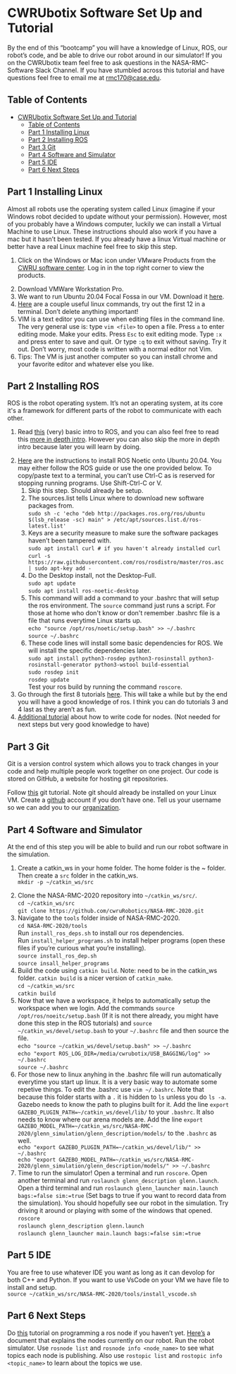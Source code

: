 # CWRUbotix Software Set Up and Tutorial

By the end of this “bootcamp” you will have a knowledge of Linux, ROS, our robot’s code, and be able to drive our robot around in our simulator! If you on the CWRUbotix team feel free to ask questions in the NASA-RMC-Software Slack Channel. If you have stumbled across this tutorial and have questions feel free to email me at <rmc170@case.edu>.<br>

## Table of Contents
- [CWRUbotix Software Set Up and Tutorial](#cwrubotix-software-set-up-and-tutorial)
  - [Table of Contents](#table-of-contents)
  - [Part 1 Installing Linux](#part-1-installing-linux)
  - [Part 2 Installing ROS](#part-2-installing-ros)
  - [Part 3 Git](#part-3-git)
  - [Part 4 Software and Simulator](#part-4-software-and-simulator)
  - [Part 5 IDE](#part-5-ide)
  - [Part 6 Next Steps](#part-6-next-steps)

## Part 1 Installing Linux

Almost all robots use the operating system called Linux (imagine if your Windows robot decided to update without your permission). However, most of you probably have a Windows computer, luckily we can install a Virtual Machine to use Linux. These instructions should also work if you have a mac but it hasn’t been tested. If you already have a linux Virtual machine or better have a real Linux machine feel free to skip this step.

<ol>
    <li>
   
Click on the Windows or Mac icon under VMware Products from the [CWRU software center](https://softwarecenter.case.edu/index.php). Log in in the top right corner to view the products.
    </li>
    <li>
    Download VMWare Workstation Pro.
    </li>
    <li>
    We want to run Ubuntu 20.04 Focal Fossa in our VM. Download it [here](https://releases.ubuntu.com/20.04.3/).
    </li>
    <li>
    [Here](https://www.pcsuggest.com/basic-linux-commands/) are a couple useful linux commands, try out the first 12 in a terminal. Don’t delete anything important!
    </li>
    <li>
    VIM is a text editor you can use when editing files in the command 
    line. The very general use is: type `vim <file>` to open a file. Press `a` to enter editing mode. Make your edits. Press `Esc` to exit editing mode. Type `:x` and press enter to save and quit. Or type `:q` to exit without saving. Try it out. Don’t worry, most code is written with a normal editor not Vim. 
    </li>
    <li>
    Tips: The VM is just another computer so you can install chrome and your favorite editor and whatever else you like. 
    </li>
</ol>

## Part 2 Installing ROS

ROS is the robot operating system. It’s not an operating system, at its core it's a framework for different parts of the robot to communicate with each other. 

<ol>
    <li>

Read [this](https://www.ros.org/about-ros/) (very) basic intro to ROS, and you can also feel free to read this [more in depth intro](https://www.ros.org/core-components/). However you can also skip the more in depth intro because later you will learn by doing.
    </li>
    <li>
    [Here](http://wiki.ros.org/noetic/Installation/Ubuntu) are the instructions to install ROS Noetic onto Ubuntu 20.04. You may either follow the ROS guide or use the one provided below. To copy/paste text to a terminal, you can’t use Ctrl-C as is reserved for stopping running programs. Use Shift-Ctrl-C or V. 
    <ol>
        <!-- Line kept to better match ROS tutorial> <-->
        <li>
        Skip this step. Should already be setup.
        </li>
        <li>
        The sources.list tells Linux where to download new software packages from.<br>
        `sudo sh -c 'echo "deb http://packages.ros.org/ros/ubuntu $(lsb_release -sc) main" > /etc/apt/sources.list.d/ros-latest.list'`
        </li>
        <li> 
        Keys are a security measure to make sure the software packages haven’t been tampered with.<br>
        `sudo apt install curl # if you haven't already installed curl`<br>
        `curl -s https://raw.githubusercontent.com/ros/rosdistro/master/ros.asc | sudo apt-key add -`
        </li>
        <li>
        Do the Desktop install, not the Desktop-Full.<br>
        `sudo apt update` <br>
        `sudo apt install ros-noetic-desktop` <br>
        </li>
        <li>
        This command will add a command to your .bashrc that will setup the ros environment. The `source` command just runs a script. For those at home who don't know or don't remember .bashrc file is a file that runs everytime Linux starts up.<br> 
        `echo "source /opt/ros/noetic/setup.bash" >> ~/.bashrc`<br>
        `source ~/.bashrc`
        </li>
        <li>
        These code lines will install some basic dependencies for ROS. We will install the specific dependencies later.<br>
        `sudo apt install python3-rosdep python3-rosinstall python3-rosinstall-generator python3-wstool build-essential`<br>
        `sudo rosdep init`<br>
        `rosdep update`<br>
        Test your ros build by running the command `roscore`.
        </li>
    </ol>
    <li>
    Go through the first 8 tutorials [here](http://wiki.ros.org/ROS/Tutorials). This will take a while but by the end you will have a good knowledge of ros. I think you can do tutorials 3 and 4 last as they aren’t as fun.
    </li>
    <li>
    [Additional tutorial](http://wiki.ros.org/rospy_tutorials/Tutorials/WritingPublisherSubscriber) about how to write code for nodes. (Not needed for next steps but very good knowledge to have)
    </li>
</ol>

## Part 3 Git 

Git is a version control system which allows you to track changes in your code and help multiple people work together on one project. Our code is stored on GitHub, a website for hosting git repositories. <br>

Follow [this](https://www.freecodecamp.org/news/what-is-git-and-how-to-use-it-c341b049ae61/) git tutorial. Note git should already be installed on your Linux VM. 
Create a [github](https://github.com/) account if you don’t have one.
Tell us your username so we can add you to our [organization](https://github.com/cwruRobotics).

## Part 4 Software and Simulator

At the end of this step you will be able to build and run our robot software in the simulation.

<ol>
    <li>

Create a catkin_ws in your home folder. The home folder is the ~ folder. Then create a `src` folder in the catkin_ws.<br>
    `mkdir -p ~/catkin_ws/src`
    </li>
    <li>
    Clone the NASA-RMC-2020 repository into `~/catkin_ws/src/`. <br>
    `cd ~/catkin_ws/src`<br>
    `git clone https://github.com/cwruRobotics/NASA-RMC-2020.git`
    </li>
    <li>
    Navigate to the `tools` folder inside of NASA-RMC-2020. <br>
    `cd NASA-RMC-2020/tools`<br>
    Run `install_ros_deps.sh` to install our ros dependencies. <br>
    Run `install_helper_programs.sh` to install helper programs (open these files if you’re curious what you’re installing).<br>
    `source install_ros_dep.sh`<br>
    `source insall_helper_programs`
    </li>
    <li>
    Build the code using `catkin build`. Note: need to be in the catkin_ws folder. `catkin build` is a nicer version of `catkin_make`.<br>
    `cd ~/catkin_ws/src`<br>
    `catkin build`
    </li>
    <li>
    Now that we have a workspace, it helps to automatically setup the workspace when we login. Add the commands `source /opt/ros/noeitc/setup.bash` (If it is not there already, you might have done this step in the ROS tutorials) and `source ~/catkin_ws/devel/setup.bash` to your `~/.bashrc` file and then source the file.<br>
    `echo "source ~/catkin_ws/devel/setup.bash" >> ~/.bashrc`<br>
    `echo "export ROS_LOG_DIR=/media/cwrubotix/USB_BAGGING/log" >> ~/.bashrc`<br>
    `source ~/.bashrc`
    </li>
    <li>
    For those new to linux anyhing in the .bashrc file will run automatically everytime you start up linux. It is a very basic way to automate some repetive things. To edit the .bashrc use `vim ~/.bashrc`. Note that because this folder starts with a `.` it is hidden to `ls` unless you do `ls -a`.
    </li>
    Gazebo needs to know the path to plugins built for it. Add the line `export GAZEBO_PLUGIN_PATH=~/catkin_ws/devel/lib/` to your `.bashrc`. It also needs to know where our arena models are. Add the line `export GAZEBO_MODEL_PATH=~/catkin_ws/src/NASA-RMC-2020/glenn_simulation/glenn_description/models/` to the  `.bashrc` as well.<br>
    `echo "export GAZEBO_PLUGIN_PATH=~/catkin_ws/devel/lib/" >> ~/.bashrc`<br>
    `echo "export GAZEBO_MODEL_PATH=~/catkin_ws/src/NASA-RMC-2020/glenn_simulation/glenn_description/models/" >> ~/.bashrc`<br>
    </li>
    <li>
    Time to run the simulator!
    Open a terminal and run `roscore`.
    Open another terminal and run `roslaunch glenn_description glenn.launch`.
    Open a third terminal and run `roslaunch glenn_launcher main.launch bags:=false sim:=true` (Set bags to true if you want to record data from the simulation).
    You should hopefully see our robot in the simulation. Try driving it around or playing with some of the windows that opened.<br>
    `roscore`<br>
    `roslaunch glenn_description glenn.launch`<br>
    `roslaunch glenn_launcher main.launch bags:=false sim:=true`
    </li>
</ol>

## Part 5 IDE

You are free to use whatever IDE you want as long as it can devolop for both C++ and Python. If you want to use VsCode on your VM we have file to install and setup.<br>
`source ~/catkin_ws/src/NASA-RMC-2020/tools/install_vscode.sh`

## Part 6 Next Steps
Do [this](http://wiki.ros.org/rospy_tutorials/Tutorials/WritingPublisherSubscriber) tutorial on programming a ros node if you haven’t yet.
[Here’s](https://docs.google.com/document/d/1mGesu10JnqWqZkxbHqHrwBc_WiGuTWYFXLr6ffkSuD8/edit?usp=sharing) a document that explains the nodes currently on our robot. Run the robot simulator. Use `rosnode list` and `rosnode info <node_name>` to see what topics each node is publishing. Also use `rostopic list` and `rostopic info <topic_name>` to learn about the topics we use.
